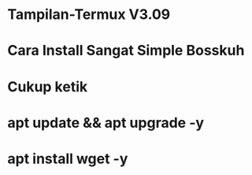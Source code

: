 # Tampilan-Termux V3.09
# Cara Install Sangat Simple Bosskuh
# Cukup ketik 
# apt update && apt upgrade -y
# apt install wget -y
# 
